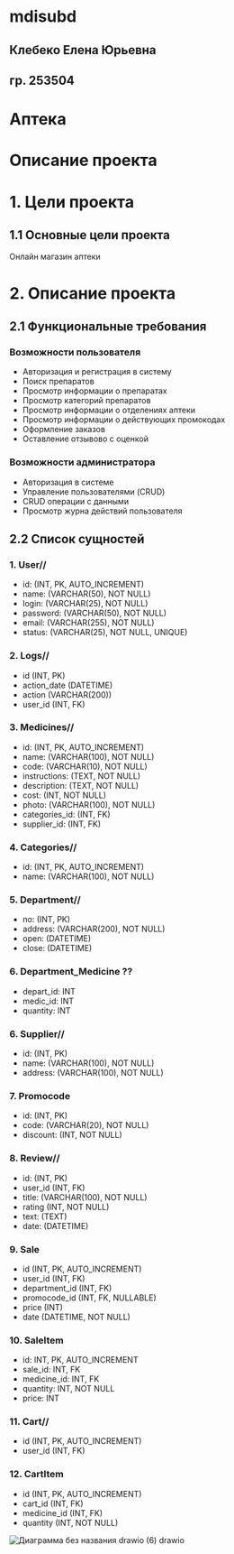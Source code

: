 # mdisubd
## Клебеко Елена Юрьевна
## гр. 253504
# Аптека
# Описание проекта
# 1. Цели проекта
## 1.1 Основные цели проекта
Онлайн магазин аптеки
# 2. Описание проекта
## 2.1 Функциональные требования
### Возможности пользователя
- Авторизация и регистрация в систему
- Поиск препаратов
- Просмотр информации о препаратах
- Просмотр категорий препаратов
- Просмотр информации о отделениях аптеки
- Просмотр информации о действующих промокодах
- Оформление заказов
- Оставление отзывово с оценкой
### Возможности администратора
- Авторизация в системе
- Управление пользователями (CRUD)
- CRUD операции с данными
- Просмотр журна действий пользователя
## 2.2 Список сущностей
### 1. User//
- id: (INT, PK, AUTO_INCREMENT)
- name: (VARCHAR(50), NOT NULL)
- login: (VARCHAR(25), NOT NULL)
- password: (VARCHAR(50), NOT NULL)
- email: (VARCHAR(255), NOT NULL)
- status: (VARCHAR(25), NOT NULL, UNIQUE)
### 2. Logs//
- id (INT, PK) 
- action_date (DATETIME)
- action (VARCHAR(200))
- user_id (INT, FK)
### 3. Medicines//
- id: (INT, PK, AUTO_INCREMENT)
- name: (VARCHAR(100), NOT NULL)
- code: (VARCHAR(10), NOT NULL)
- instructions: (TEXT, NOT NULL)
- description: (TEXT, NOT NULL)
- cost: (INT, NOT NULL)
- photo: (VARCHAR(100), NOT NULL)
- categories_id: (INT, FK)
- supplier_id: (INT, FK)
### 4. Categories//
- id: (INT, PK, AUTO_INCREMENT)
- name: (VARCHAR(100), NOT NULL)
### 5. Department//
- no: (INT, PK)
- address: (VARCHAR(200), NOT NULL)
- open: (DATETIME)
- close: (DATETIME)
### 6. Department_Medicine ??
- depart_id: INT
- medic_id:  INT
- quantity: INT
### 6. Supplier//
- id: (INT, PK)
- name: (VARCHAR(100), NOT NULL)
- address: (VARCHAR(100), NOT NULL)
### 7. Promocode
- id: (INT, PK)
- code: (VARCHAR(20), NOT NULL)
- discount: (INT, NOT NULL)
### 8. Review//
- id: (INT, PK)
- user_id (INT, FK)
- title: (VARCHAR(100), NOT NULL)
- rating (INT, NOT NULL)
- text: (TEXT)
- date: (DATETIME)
### 9. Sale
- id (INT, PK, AUTO_INCREMENT)
- user_id (INT, FK)
- department_id (INT, FK)
- promocode_id (INT, FK, NULLABLE)
- price (INT)
- date (DATETIME, NOT NULL)
### 10. SaleItem
- id: INT, PK, AUTO_INCREMENT
- sale_id: INT, FK 
- medicine_id: INT, FK
- quantity: INT, NOT NULL
- price: INT
### 11. Cart//
- id (INT, PK, AUTO_INCREMENT)
- user_id (INT, FK)
### 12. CartItem
- id (INT, PK, AUTO_INCREMENT)
- cart_id (INT, FK)
- medicine_id (INT, FK)
- quantity (INT, NOT NULL)





![Диаграмма без названия drawio (6) drawio](https://github.com/user-attachments/assets/a1c360ce-d842-4f65-bf02-90f448cf91b1)



